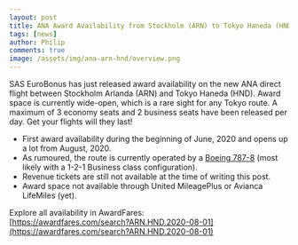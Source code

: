 ```yaml
---
layout: post
title: ANA Award Availability from Stockholm (ARN) to Tokyo Haneda (HND)
tags: [news]
author: Philip
comments: true
image: /assets/img/ana-arn-hnd/overview.png
---
```


SAS EuroBonus has just released award availability on the new ANA direct flight between Stockholm Arlanda (ARN) and Tokyo Haneda (HND). Award space is currently wide-open, which is a rare sight for any Tokyo route. A maximum of 3 economy seats and 2 business seats have been released per day. Get your flights will they last!

* First award availability during the beginning of June, 2020 and opens up a lot from August, 2020.
* As rumoured, the route is currently operated by a [Boeing 787-8](https://www.seatguru.com/airlines/ANA/ANA_Boeing_787-8_V4.php) (most likely with a 1-2-1 Business class configuration).
* Revenue tickets are still not available at the time of writing this post.
* Award space not available through United MileagePlus or Avianca LifeMiles (yet).

Explore all availability in AwardFares:  
[https://awardfares.com/search?ARN.HND.2020-08-01](https://awardfares.com/search?ARN.HND.2020-08-01)
